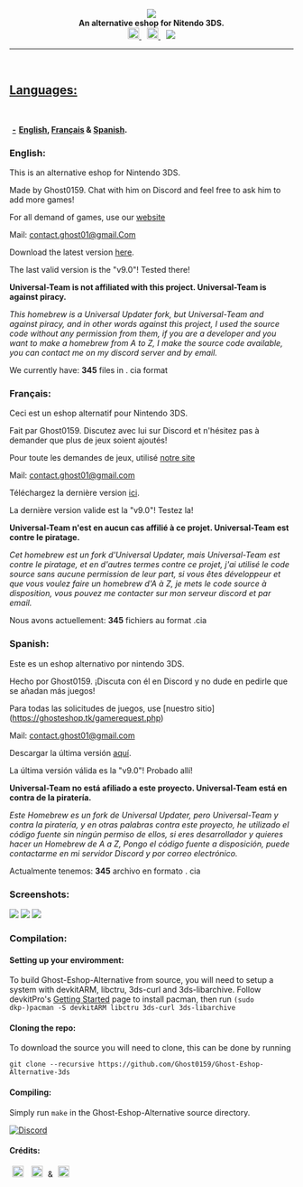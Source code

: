 <p align="center">
	<a href="https://github.com/Ghost0159"><img src="https://github.com/Ghost0159/Ghost-Eshop-Alternative-3ds/raw/master/Ghost%20Eshop%20Alternative/Ghost%20Eshop.png"></a><br>
	<b>An alternative eshop for Nitendo 3DS.</b><br>
	<a href="https://discord.gg/FPDUSaA" style="padding-left: 5px; padding-right: 5px;">
		<img src="https://img.shields.io/badge/Discord-Server-black.svg" height="20">
	</a>
	<a href="https://somsubhra.com/github-release-stats/?username=Ghost0159&repository=Ghost-Eshop-Alternative-3ds" style="padding-left: 5px; padding-right: 5px;">
		<img src="https://img.shields.io/badge/Total_Downloads-13,814-red.svg" height="20">
	</a>
		<a href="https://github.com/Ghost0159/Ghost-Eshop-Alternative-3ds/releases/tag/v9.0" style="padding-left: 5px; padding-right: 5px;">
		<img src="https://img.shields.io/badge/Latest_Release-v9.0-orange.svg" heigh
</p>

-----

## Languages:
**-[English](https://github.com/Ghost0159/Ghost-Eshop-Alternative-3ds#english), [Français](https://github.com/Ghost0159/Ghost-Eshop-Alternative-3ds#fran%C3%A7ais) & [Spanish](https://github.com/Ghost0159/Ghost-Eshop-Alternative-3ds#spanish).**

### English:

This is an alternative eshop for Nintendo 3DS.

Made by Ghost0159. Chat with him on Discord and feel free to ask him to add more games!

For all demand of games, use our [website](https://ghosteshop.tk/gamerequest.php)

Mail: [contact.ghost01@gmail.Com](mailto::contact.ghost01@gmail.com)

Download the latest version [here](https://github.com/Ghost0159/Ghost-Eshop-Alternative-3ds/releases/tag/v9.0).

The last valid version is the "v9.0"! Tested there!

**Universal-Team is not affiliated with this project. Universal-Team is against piracy.**

*This homebrew is a Universal Updater fork, but Universal-Team and against piracy, and in other words against this project, I used the source code without any permission from them, if you are a developer and you want to make a homebrew from A to Z, I make the source code available, you can contact me on my discord server and by email.*

We currently have: **345** files in . cia format


### Français:

 Ceci est un eshop alternatif pour Nintendo 3DS.

 Fait par Ghost0159. Discutez avec lui sur Discord et n'hésitez pas à demander que plus de jeux soient ajoutés!
 
 Pour toute les demandes de jeux, utilisé [notre site](https://ghosteshop.tk/gamerequest.php)

 Mail: [contact.ghost01@gmail.com](mailto::contact.ghost01@gmail.com)
 
 Téléchargez la dernière version [ici](https://github.com/Ghost0159/Ghost-Eshop-Alternative-3ds/releases/tag/v9.0).

 La dernière version valide est la "v9.0"! Testez la!

 **Universal-Team n'est en aucun cas affilié à ce projet. Universal-Team est contre le piratage.**
 
 *Cet homebrew est un fork d'Universal Updater, mais Universal-Team est contre le piratage, et en d'autres termes contre ce projet, j'ai utilisé le code source sans aucune permission de leur part, si vous êtes développeur et que vous voulez faire un homebrew d'A à Z, je mets le code source à disposition, vous pouvez me contacter sur mon serveur discord et par email.*
 
 Nous avons actuellement: **345** fichiers au format .cia

 
### Spanish:

Este es un eshop alternativo por nintendo 3DS.

 Hecho por Ghost0159. ¡Discuta con él en Discord y no dude en pedirle que se añadan más juegos!
 
 Para todas las solicitudes de juegos, use [nuestro sitio] (https://ghosteshop.tk/gamerequest.php)

 Mail: [contact.ghost01@gmail.com](mailto::contact.ghost01@gmail.com)
 
 Descargar la última versión [aquí](https://github.com/Ghost0159/Ghost-Eshop-Alternative-3ds/releases/tag/v9.0).

 La última versión válida es la "v9.0"! Probado allí!

 **Universal-Team no está afiliado a este proyecto. Universal-Team está en contra de la piratería.**
 
 *Este Homebrew es un fork de Universal Updater, pero Universal-Team y contra la piratería, y en otras palabras contra este proyecto, he utilizado el código fuente sin ningún permiso de ellos, si eres desarrollador y quieres hacer un Homebrew de A a Z, Pongo el código fuente a disposición, puede contactarme en mi servidor Discord y por correo electrónico.*
 
 Actualmente tenemos: **345** archivo en formato . cia
 
### Screenshots:

![](https://github.com/Ghost0159/Ghost-Eshop-Alternative-3ds/raw/master/Ghost%20Eshop%20Alternative/Title-Screen.png)
![](https://github.com/Ghost0159/Ghost-Eshop-Alternative-3ds/raw/master/Ghost%20Eshop%20Alternative/Ghost%20Eshop%20Alternative%20-%20Screen2.jpg)
![](https://github.com/Ghost0159/Ghost-Eshop-Alternative-3ds/raw/master/Ghost%20Eshop%20Alternative/NEWW.jpg)

### Compilation:
#### Setting up your enviromment:

To build Ghost-Eshop-Alternative from source, you will need to setup a system with devkitARM, libctru, 3ds-curl and 3ds-libarchive. Follow devkitPro's [Getting Started](https://devkitpro.org/wiki/Getting_Started) page to install pacman, then run `(sudo dkp-)pacman -S devkitARM libctru 3ds-curl 3ds-libarchive`

#### Cloning the repo:

To download the source you will need to clone, this can be done by running
```
git clone --recursive https://github.com/Ghost0159/Ghost-Eshop-Alternative-3ds
```

#### Compiling:

Simply run `make` in the Ghost-Eshop-Alternative source directory.


[![Discord](https://discordapp.com/api/guilds/633965704424718336/widget.png?style=banner3&time)](https://discord.gg/FPDUSaA)

#### Crédits: 
<a href="https://github.com/Ghost0159" style="padding-left: 5px; padding-right: 5px;"><img src="https://img.shields.io/badge/Creator-Ghost0159-blue.svg" height="20"></a> <a href="https://github.com/Anonyku" style="padding-left: 5px; padding-right: 5px;"> <img src="https://img.shields.io/badge/Spécial_thanks-Anonyku-green.svg" height="20"></a> & <a href="https://github.com/Ghost0159/Ghost-Eshop-Alternative-3ds" style="padding-left: 5px; padding-right: 5px;"> <img src="https://img.shields.io/badge/Ghost_Eshop_Team's-yellow.svg" height="20"></a>

